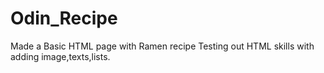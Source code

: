 # Odin_Recipe
Made a Basic HTML page with Ramen recipe
Testing out HTML skills with adding image,texts,lists.